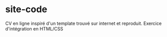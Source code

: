 # site-code

CV en ligne inspiré d'un template trouvé sur internet et reproduit.
Exercice d'intégration en HTML/CSS
